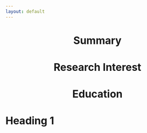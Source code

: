 ```yaml
---
layout: default
---
```


<h1 align=center> Summary
  
<h1 align=center> Research Interest
  
<h1 align=center> Education

# Heading 1
